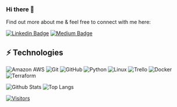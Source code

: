 <!-- LUIT GitHub Profile Template -->

<!-- Keep "Hi there" or replace it with a greeting of your own! -->

### Hi there 👋

<!-- Introduce yourself and give a brief introduction about yourself here.  Also include what tech you're interested in and what you are currently learning -->

Find out more about me & feel free to connect with me here:

<!-- Replace the fields below with the information requested. Remember to remove the encapsulating <> characters. For spaces in names, use %20 (e.g. Broadus%20Palmer) -->

[![Linkedin Badge](https://img.shields.io/badge/-Troy%20Ingram-blue?style=flat-square&logo=Linkedin&logoColor=white&link=https://www.linkedin.com/in/troy-ingram)](https://www.linkedin.com/in/troy-ingram)
[![Medium Badge](https://img.shields.io/badge/Troy%20Ingram-12100E?style=flat-square&logo=medium&logoColor=white&link=https://medium.com/@troy-ingram)](https://medium.com/@troy-ingram)


## ⚡ Technologies

<!-- Check out the Badges folder for more badges -->

![Amazon AWS](https://img.shields.io/badge/Amazon%20AWS-232F3E?style=flat-square&logo=amazon-aws)
![Git](https://img.shields.io/badge/-Git-black?style=flat-square&logo=git)
![GitHub](https://img.shields.io/badge/-GitHub-181717?style=flat-square&logo=github)
![Python](https://img.shields.io/badge/-Python-black?style=flat-square&logo=Python)
![Linux](https://img.shields.io/badge/Linux-FCC624?style=flat-square&logo=linux&logoColor=black)
![Trello](https://img.shields.io/badge/Trello-%23026AA7.svg?style=flat-square&logo=Trello&logoColor=white)
![Docker](https://img.shields.io/badge/docker-%230db7ed.svg?style=for-the-badge&logo=docker&logoColor=white)
![Terraform](https://img.shields.io/badge/terraform-%235835CC.svg?style=for-the-badge&logo=terraform&logoColor=white)

<!-- Replace the fields below with the information requested. Remember to remove the encapsulating <> characters. -->

![Github Stats](https://github-readme-stats.vercel.app/api?username=troy-ingram&count_private=true&show_icons=true&include_all_commits=true)
![Top Langs](https://github-readme-stats.vercel.app/api/top-langs/?username=troy-ingram&hide=TeX&layout=compact)

[default_repocard]: https://github-readme-stats.vercel.app/api?username=troy-ingram&show_icons=true&hide=contribs,prs&cache_seconds=86400&theme=default_repocard


[![Visitors](https://api.visitorbadge.io/api/visitors?path=troy-ingram%2Ftroy-ingram&label=VISITORS&countColor=%23263759)](https://visitorbadge.io/status?path=troy-ingram%2Ftroy-ingram)

